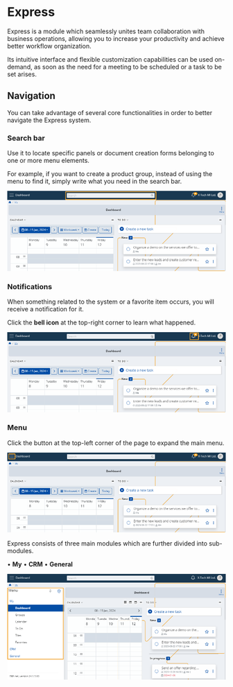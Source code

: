 # Express

Express is a module which seamlessly unites team collaboration with business operations, allowing you to increase your productivity and achieve better workflow organization. 

Its intuitive interface and flexible customization capabilities can be used on-demand, as soon as the need for a meeting to be scheduled or a task to be set arises. 

## Navigation

You can take advantage of several core functionalities in order to better navigate the Express system. 
 
### Search bar 

Use it to locate specific panels or document creation forms belonging to one or more menu elements. 

For example, if you want to create a product group, instead of using the menu to find it, simply write what you need in the search bar.

![Express](pictures/Express_search_bar.png)

### Notifications 

When something related to the system or a favorite item occurs, you will receive a notification for it. 

Click the **bell icon** at the top-right corner to learn what happened.

![Express](pictures/Express_notifications.png)

### Menu 

Click the button at the top-left corner of the page to expand the main menu. 

![Express](pictures/Express_menu.png)

Express consists of three main modules which are further divided into sub-modules. 

•	**My**
•	**CRM**
•	**General**

![Express](pictures/Menu_view.png)

